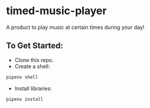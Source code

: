 # timed-music-player
A product to play music at certain times during your day!

## To Get Started:
- Clone this repo.
- Create a shell:
```bash
pipenv shell
```
- Install libraries:
```bash
pipenv install
```
